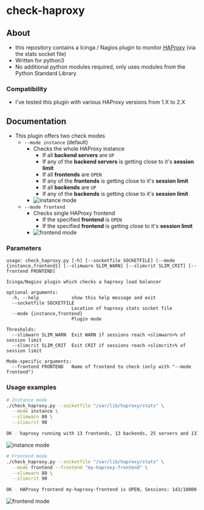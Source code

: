 # check-haproxy

## About
* this repository contains a Icinga / Nagios plugin to monitor [HAProxy](https://www.haproxy.org/) (via the stats socket file)
* Written for python3
* No additional python modules required, only uses modules from the Python Standard Library

### Compatibility
* I've tested this plugin with various HAProxy versions from 1.X to 2.X

## Documentation
* This plugin offers two check modes
  * `--mode instance` (default)
    * Checks the whole HAProxy instance
      * If all **backend servers** are `UP`
      * If any of the **backend servers** is getting close to it's **session limit**
      * If all **frontends** are `OPEN`
      * If any of the **frontends** is getting close to it's **session limit**
      * If all **backends** are `UP`
      * If any of the **backends** is getting close to it's **session limit**
    * ![instance mode](docs/img/mode_instance_small?raw=true "instance mode")
  * `--mode frontend`
    * Checks single HAProxy frontend
      * If the specified **frontend** is `OPEN`
      * If the specified **frontend** is getting close to it's **session limit**
    * ![frontend mode](docs/img/mode_frontend_small?raw=true "frontend mode")

### Parameters
```
usage: check_haproxy.py [-h] [--socketfile SOCKETFILE] [--mode {instance,frontend}] [--slimwarn SLIM_WARN] [--slimcrit SLIM_CRIT] [--frontend FRONTEND]

Icinga/Nagios plugin which checks a haproxy load balancer

optional arguments:
  -h, --help            show this help message and exit
  --socketfile SOCKETFILE
                        Location of haproxy stats socket file
  --mode {instance,frontend}
                        Plugin mode

Thresholds:
  --slimwarn SLIM_WARN  Exit WARN if sessions reach <slimwarn>% of session limit
  --slimcrit SLIM_CRIT  Exit CRIT if sessions reach <slimcrit>% of session limit

Mode-specific arguments:
  --frontend FRONTEND   Name of frontend to check (only with "--mode frontend")
```

### Usage examples

```bash
# Instance mode
./check_haproxy.py --socketfile "/var/lib/haproxy/stats" \
  --mode instance \
  --slimwarn 80 \
  --slimcrit 90

OK - haproxy running with 13 frontends, 13 backends, 25 servers and 137 sessions -  | 'sessions'=137;;;; 'sessions_total'=6916926;;;; 'frontends'=13;;;; 'backends'=13;;;; 'servers'=25;;;;
```
![instance mode](docs/img/mode_instance?raw=true "instance mode")

```bash
# Frontend mode
./check_haproxy.py --socketfile "/var/lib/haproxy/stats" \
  --mode frontend --frontend "my-haproxy-frontend" \
  --slimwarn 80 \
  --slimcrit 90

OK - HAProxy frontend my-haproxy-frontend is OPEN, Sessions: 143/10000 | 'sessions'=143;8000.0;9000.0;0;10000 'bytein'=10667774618B;;;; 'byteout'=201081437032B;;;;
```
![frontend mode](docs/img/mode_frontend?raw=true "frontend mode")
